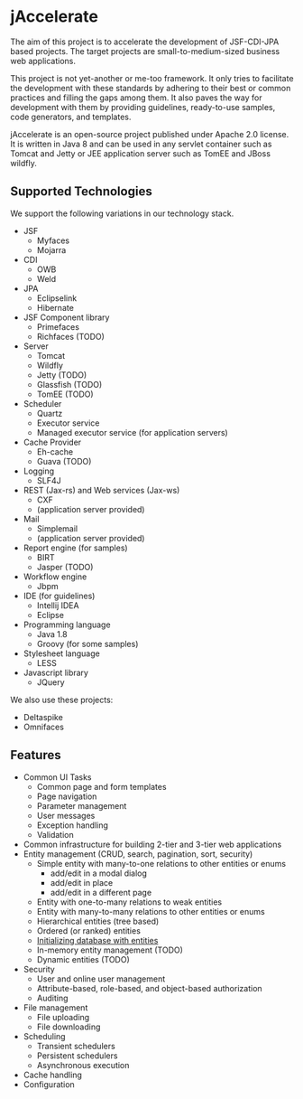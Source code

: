 jAccelerate
===========

The aim of this project is to accelerate the development of JSF-CDI-JPA based projects. The target projects are small-to-medium-sized business web applications. 

This project is not yet-another or me-too framework. It only tries to facilitate the development with these standards by adhering to their best or common practices and filling the gaps among them. It also paves the way for development with them by providing guidelines, ready-to-use samples, code generators, and templates.

jAccelerate is an open-source project published under Apache 2.0 license. It is written in Java 8 and can be used in any servlet container such as Tomcat and Jetty or JEE application server such as TomEE and JBoss wildfly.

Supported Technologies
----------------------
We support the following variations in our technology stack.

* JSF
  * Myfaces
  * Mojarra
* CDI
  * OWB
  * Weld
* JPA
  * Eclipselink
  * Hibernate
* JSF Component library
  * Primefaces
  * Richfaces (TODO)
* Server
  * Tomcat
  * Wildfly
  * Jetty (TODO)
  * Glassfish (TODO)
  * TomEE (TODO)
* Scheduler
  * Quartz
  * Executor service
  * Managed executor service (for application servers)
* Cache Provider
  * Eh-cache
  * Guava (TODO)
* Logging
  * SLF4J
* REST (Jax-rs) and Web services (Jax-ws)
  * CXF
  * (application server provided)
* Mail
  * Simplemail
  * (application server provided)
* Report engine (for samples)
  * BIRT
  * Jasper (TODO)
* Workflow engine
  * Jbpm
* IDE (for guidelines)
  * Intellij IDEA
  * Eclipse
* Programming language
  * Java 1.8
  * Groovy (for some samples)
* Stylesheet language
  * LESS
* Javascript library
  * JQuery

 
We also use these projects:
  * Deltaspike
  * Omnifaces


Features
--------

* Common UI Tasks
  * Common page and form templates
  * Page navigation
  * Parameter management
  * User messages
  * Exception handling
  * Validation
* Common infrastructure for building 2-tier and 3-tier web applications
* Entity management (CRUD, search, pagination, sort, security)
  * Simple entity with many-to-one relations to other entities or enums
    * add/edit in a modal dialog
    * add/edit in place 
    * add/edit in a different page
  * Entity with one-to-many relations to weak entities
  * Entity with many-to-many relations to other entities or enums
  * Hierarchical entities (tree based)
  * Ordered (or ranked) entities
  * [Initializing database with entities](https://github.com/pishfa/accelerate/wiki/Initializer)
  * In-memory entity management (TODO)
  * Dynamic entities (TODO)
* Security
  * User and online user management
  * Attribute-based, role-based, and object-based authorization
  * Auditing
* File management
  * File uploading
  * File downloading
* Scheduling
  *  Transient schedulers
  *  Persistent schedulers
  *  Asynchronous execution
* Cache handling
* Configuration

  
  

  





